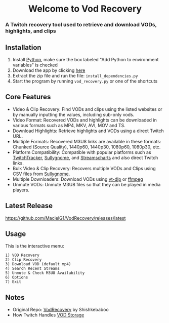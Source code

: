 <h1 style="display: flex; align-items: center; justify-content: center;">
  Welcome to Vod Recovery
</h1>

<h3>A Twitch recovery tool used to retrieve and download VODs, highlights, and clips</h3>

## Installation

1. Install [Python](https://www.python.org/downloads/), make sure the box labeled "Add Python to environment variables" is checked
2. Download the app by clicking [here](https://github.com/MacielG1/VodRecovery/archive/refs/heads/main.zip)
3. Extract the zip file and run the file: `install_dependencies.py`
4. Start the program by running `vod_recovery.py` or one of the shortcuts

## Core Features

- Video & Clip Recovery: Find VODs and clips using the listed websites or by manually inputting the values, including sub-only vods.
- Video Format: Recovered VODs and highlights can be downloaded in various formats such as MP4, MKV, AVI, MOV and TS.
- Download Highlights: Retrieve highlights and VODs using a direct Twitch URL.
- Multiple Formats: Recovered M3U8 links are available in these formats: Chunked (Source Quality), 1440p60, 1440p30, 1080p60, 1080p30, etc.
- Platform Compatibility: Compatible with popular platforms such as [TwitchTracker](https://twitchtracker.com/), [Sullygnome](https://sullygnome.com/), and [Streamscharts](https://streamscharts.com/) and also direct Twitch links.
- Bulk Video & Clip Recovery: Recovers multiple VODs and Clips using CSV files from [Sullygnome](https://sullygnome.com/).
- Multiple Downloaders: Download VODs using [yt-dlp](https://github.com/yt-dlp/yt-dlp) or [ffmpeg](https://ffmpeg.org/)
- Unmute VODs: Unmute M3U8 files so that they can be played in media players.

## Latest Release

https://github.com/MacielG1/VodRecovery/releases/latest

## Usage

This is the interactive menu:

```
1) VOD Recovery
2) Clip Recovery
3) Download VOD (default mp4)
4) Search Recent Streams
5) Unmute & Check M3U8 Availability
6) Options
7) Exit
```

## Notes

- Original Repo: [VodRecovery](https://github.com/ArdianaLeek/VodRecovery) by Shishkebaboo
- How Twitch Handles [VOD Storage](https://help.twitch.tv/s/article/video-on-demand)

